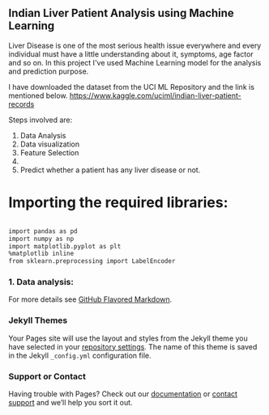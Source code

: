 ## Indian Liver Patient Analysis using Machine Learning

Liver Disease is one of the most serious health issue everywhere and every individual must have a little understanding about it, symptoms, age factor and so on.
In this project I've used Machine Learning model for the analysis and prediction purpose. 

I have downloaded the dataset from the UCI ML Repository and the link is mentioned below.
https://www.kaggle.com/uciml/indian-liver-patient-records


Steps involved are:
1. Data Analysis
2. Data visualization
3. Feature Selection
4.
5. Predict whether a patient has any liver disease or not.

# Importing the required libraries:
```markdown

import pandas as pd
import numpy as np
import matplotlib.pyplot as plt
%matplotlib inline
from sklearn.preprocessing import LabelEncoder

```
### 1. Data analysis:
For more details see [GitHub Flavored Markdown](https://guides.github.com/features/mastering-markdown/).

### Jekyll Themes

Your Pages site will use the layout and styles from the Jekyll theme you have selected in your [repository settings](https://github.com/RakshaDShetty/IndLiverPatient/settings). The name of this theme is saved in the Jekyll `_config.yml` configuration file.

### Support or Contact

Having trouble with Pages? Check out our [documentation](https://docs.github.com/categories/github-pages-basics/) or [contact support](https://github.com/contact) and we’ll help you sort it out.
